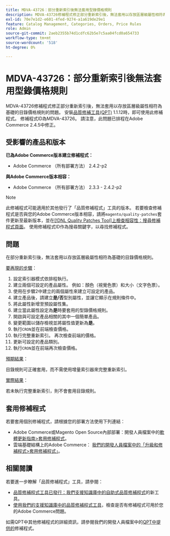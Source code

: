 ```yaml
---
title: MDVA-43726：部分重新索引後無法套用型錄價格規則
description: MDVA-43726修補程式修正部分重新索引後，無法套用以存放區層級屬性相符為基礎的目錄價格規則的問題。 安裝[Quality Patches Tool (QPT)](/help/announcements/adobe-commerce-announcements/magento-quality-patches-released-new-tool-to-self-serve-quality-patches.md) 1.1.12後，即可使用此修補程式。 修補程式ID為MDVA-43726。 請注意，此問題已排程在Adobe Commerce 2.4.5中修正。
exl-id: 70e7e1d2-e601-4fed-9274-a1a619de29e1
feature: Catalog Management, Categories, Orders, Price Rules
role: Admin
source-git-commit: 2aeb2355b74d1cdfc62b5e7c5aa04fcd0a654733
workflow-type: tm+mt
source-wordcount: '518'
ht-degree: 0%

---
```


# MDVA-43726：部分重新索引後無法套用型錄價格規則

MDVA-43726修補程式修正部分重新索引後，無法套用以存放區層級屬性相符為基礎的目錄價格規則的問題。 安裝[品質修補工具(QPT)](/help/announcements/adobe-commerce-announcements/magento-quality-patches-released-new-tool-to-self-serve-quality-patches.md) 1.1.12時，即可使用此修補程式。 修補程式ID為MDVA-43726。 請注意，此問題已排程在Adobe Commerce 2.4.5中修正。

## 受影響的產品和版本

**已為Adobe Commerce版本建立修補程式：**

* Adobe Commerce （所有部署方法） 2.4.2-p2

**與Adobe Commerce版本相容：**

* Adobe Commerce （所有部署方法） 2.3.3 - 2.4.2-p2

>[!NOTE]
>
>此修補程式可能適用於其他發行了「品質修補程式」工具的版本。 若要檢查修補程式是否與您的Adobe Commerce版本相容，請將`magento/quality-patches`套件更新至最新版本，並在[[!DNL Quality Patches Tool]上檢查相容性：搜尋修補程式頁面](https://experienceleague.adobe.com/tools/commerce-quality-patches/index.html)。 使用修補程式ID作為搜尋關鍵字，以尋找修補程式。

## 問題

在部分重新索引後，無法套用以存放區層級屬性相符為基礎的目錄價格規則。

<u>要再現的步驟</u>：

1. 設定索引器模式依排程執行。
1. 建立兩個可設定的產品屬性。 例如：顏色（視覺色票）和大小（文字色票）。
1. 使用在步驟2中建立的兩個屬性來建立可設定的產品。
1. 建立產品後，請建立&#x200B;**是/否**&#x200B;型別屬性，並讓它顯示在規則條件中。
1. 將此屬性新增至預設屬性集。
1. 建立當此屬性設定為&#x200B;**是**&#x200B;時要套用的型錄價格規則。
1. 開啟與可設定產品相關的其中一個簡單產品。
1. 變更範圍以儲存檢視並將屬性值更新為&#x200B;**是**。
1. 執行`CRON`並在前端檢查價格。
1. 執行完整重新索引。 再次檢查前端的價格。
1. 更新可設定的產品類別。
1. 執行`CRON`並在前端再次檢查價格。

<u>預期結果</u>：

目錄規則可正確套用，而不需使用增量索引器來完整重新索引。

<u>實際結果</u>：

若未執行完整重新索引，則不會套用目錄規則。

## 套用修補程式

若要套用個別修補程式，請根據您的部署方法使用下列連結：

* Adobe Commerce或Magento Open Source內部部署：開發人員檔案中的[軟體更新指南>套用修補程式](https://experienceleague.adobe.com/en/docs/commerce-operations/tools/quality-patches-tool/usage)。
* 雲端基礎結構上的Adobe Commerce： [我們的開發人員檔案中的「升級和修補程式>套用修補程式」](https://experienceleague.adobe.com/en/docs/commerce-cloud-service/user-guide/develop/upgrade/apply-patches)。

## 相關閱讀

若要進一步瞭解「品質修補程式」工具，請參閱：

* [品質修補程式工具已發行：我們支援知識庫中的自助式品質修補程式](/help/announcements/adobe-commerce-announcements/magento-quality-patches-released-new-tool-to-self-serve-quality-patches.md)的新工具。
* [使用我們的支援知識庫中的品質修補程式工具](/help/support-tools/patches-available-in-qpt-tool/check-patch-for-magento-issue-with-magento-quality-patches.md)，檢查是否有修補程式可用於您的Adobe Commerce問題。

如需QPT中其他修補程式的詳細資訊，請參閱我們的開發人員檔案中的[QPT中提供的](https://experienceleague.adobe.com/tools/commerce-quality-patches/index.html)修補程式。
